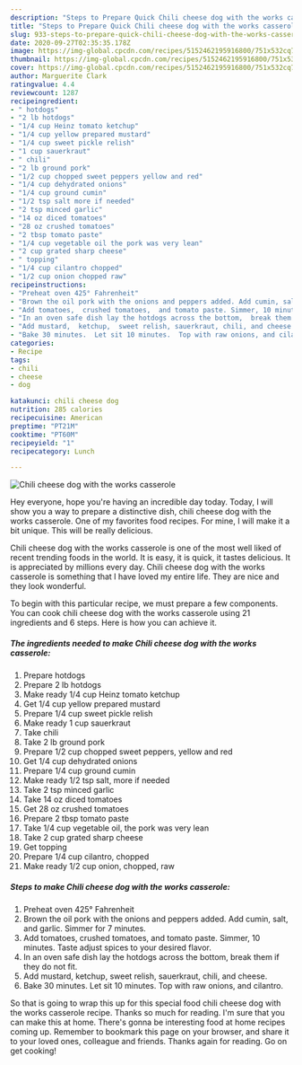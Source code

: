 ```yaml
---
description: "Steps to Prepare Quick Chili cheese dog with the works casserole"
title: "Steps to Prepare Quick Chili cheese dog with the works casserole"
slug: 933-steps-to-prepare-quick-chili-cheese-dog-with-the-works-casserole
date: 2020-09-27T02:35:35.178Z
image: https://img-global.cpcdn.com/recipes/5152462195916800/751x532cq70/chili-cheese-dog-with-the-works-casserole-recipe-main-photo.jpg
thumbnail: https://img-global.cpcdn.com/recipes/5152462195916800/751x532cq70/chili-cheese-dog-with-the-works-casserole-recipe-main-photo.jpg
cover: https://img-global.cpcdn.com/recipes/5152462195916800/751x532cq70/chili-cheese-dog-with-the-works-casserole-recipe-main-photo.jpg
author: Marguerite Clark
ratingvalue: 4.4
reviewcount: 1287
recipeingredient:
- " hotdogs"
- "2 lb hotdogs"
- "1/4 cup Heinz tomato ketchup"
- "1/4 cup yellow prepared mustard"
- "1/4 cup sweet pickle relish"
- "1 cup sauerkraut"
- " chili"
- "2 lb ground pork"
- "1/2 cup chopped sweet peppers yellow and red"
- "1/4 cup dehydrated onions"
- "1/4 cup ground cumin"
- "1/2 tsp salt more if needed"
- "2 tsp minced garlic"
- "14 oz diced tomatoes"
- "28 oz crushed tomatoes"
- "2 tbsp tomato paste"
- "1/4 cup vegetable oil the pork was very lean"
- "2 cup grated sharp cheese"
- " topping"
- "1/4 cup cilantro chopped"
- "1/2 cup onion chopped raw"
recipeinstructions:
- "Preheat oven 425° Fahrenheit"
- "Brown the oil pork with the onions and peppers added. Add cumin, salt, and garlic. Simmer for 7 minutes."
- "Add tomatoes,  crushed tomatoes,  and tomato paste. Simmer, 10 minutes. Taste adjust spices to your desired flavor."
- "In an oven safe dish lay the hotdogs across the bottom,  break them if they do not fit."
- "Add mustard,  ketchup,  sweet relish, sauerkraut, chili, and cheese."
- "Bake 30 minutes.  Let sit 10 minutes.  Top with raw onions, and cilantro."
categories:
- Recipe
tags:
- chili
- cheese
- dog

katakunci: chili cheese dog 
nutrition: 285 calories
recipecuisine: American
preptime: "PT21M"
cooktime: "PT60M"
recipeyield: "1"
recipecategory: Lunch

---
```



![Chili cheese dog with the works casserole](https://img-global.cpcdn.com/recipes/5152462195916800/751x532cq70/chili-cheese-dog-with-the-works-casserole-recipe-main-photo.jpg)

Hey everyone, hope you're having an incredible day today. Today, I will show you a way to prepare a distinctive dish, chili cheese dog with the works casserole. One of my favorites food recipes. For mine, I will make it a bit unique. This will be really delicious.



Chili cheese dog with the works casserole is one of the most well liked of recent trending foods in the world. It is easy, it is quick, it tastes delicious. It is appreciated by millions every day. Chili cheese dog with the works casserole is something that I have loved my entire life. They are nice and they look wonderful.


To begin with this particular recipe, we must prepare a few components. You can cook chili cheese dog with the works casserole using 21 ingredients and 6 steps. Here is how you can achieve it.

<!--inarticleads1-->

##### The ingredients needed to make Chili cheese dog with the works casserole:

1. Prepare  hotdogs
1. Prepare 2 lb hotdogs
1. Make ready 1/4 cup Heinz tomato ketchup
1. Get 1/4 cup yellow prepared mustard
1. Prepare 1/4 cup sweet pickle relish
1. Make ready 1 cup sauerkraut
1. Take  chili
1. Take 2 lb ground pork
1. Prepare 1/2 cup chopped sweet peppers, yellow and red
1. Get 1/4 cup dehydrated onions
1. Prepare 1/4 cup ground cumin
1. Make ready 1/2 tsp salt, more if needed
1. Take 2 tsp minced garlic
1. Take 14 oz diced tomatoes
1. Get 28 oz crushed tomatoes
1. Prepare 2 tbsp tomato paste
1. Take 1/4 cup vegetable oil, the pork was very lean
1. Take 2 cup grated sharp cheese
1. Get  topping
1. Prepare 1/4 cup cilantro, chopped
1. Make ready 1/2 cup onion, chopped, raw




<!--inarticleads2-->

##### Steps to make Chili cheese dog with the works casserole:

1. Preheat oven 425° Fahrenheit
1. Brown the oil pork with the onions and peppers added. Add cumin, salt, and garlic. Simmer for 7 minutes.
1. Add tomatoes,  crushed tomatoes,  and tomato paste. Simmer, 10 minutes. Taste adjust spices to your desired flavor.
1. In an oven safe dish lay the hotdogs across the bottom,  break them if they do not fit.
1. Add mustard,  ketchup,  sweet relish, sauerkraut, chili, and cheese.
1. Bake 30 minutes.  Let sit 10 minutes.  Top with raw onions, and cilantro.




So that is going to wrap this up for this special food chili cheese dog with the works casserole recipe. Thanks so much for reading. I'm sure that you can make this at home. There's gonna be interesting food at home recipes coming up. Remember to bookmark this page on your browser, and share it to your loved ones, colleague and friends. Thanks again for reading. Go on get cooking!
